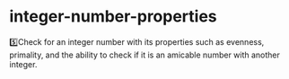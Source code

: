 # integer-number-properties
5️⃣Check for an integer number with its properties such as evenness, primality, and the ability to check if it is an amicable number with another integer.
